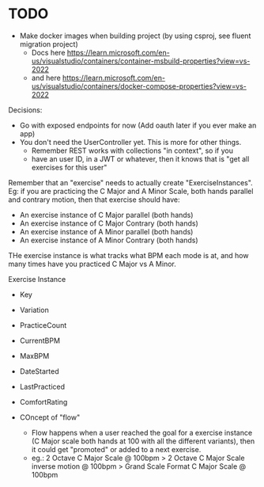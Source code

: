 # TODO

- Make docker images when building project (by using csproj, see fluent migration project)
  - Docs here https://learn.microsoft.com/en-us/visualstudio/containers/container-msbuild-properties?view=vs-2022
  - and here https://learn.microsoft.com/en-us/visualstudio/containers/docker-compose-properties?view=vs-2022

Decisions:
- Go with exposed endpoints for now (Add oauth later if you ever make an app)
- You don't need the UserController yet. This is more for other things. 
  - Remember REST works with collections "in context", so if you 
  - have an user ID, in a JWT or whatever, then it knows that is "get all exercises for this user"

Remember that an "exercise" needs to actually create "ExerciseInstances".
Eg: if you are practicing the C Major and A Minor Scale, both hands parallel and contrary motion, then that exercise should have:
- An exercise instance of C Major parallel (both hands)
- An exercise instance of C Major Contrary (both hands)
- An exercise instance of A Minor parallel (both hands)
- An exercise instance of A Minor Contrary (both hands)

THe exercise instance is what tracks what BPM each mode is at, and how many times have you practiced C Major vs A Minor.

Exercise Instance
- Key
- Variation
- PracticeCount
- CurrentBPM
- MaxBPM
- DateStarted
- LastPracticed
- ComfortRating


- COncept of "flow"
  - Flow happens when a user reached the goal for a exercise instance (C Major scale both hands at 100 with all the different variants), then it could get "promoted" or added to a next exercise.
  - eg.: 2 Octave C Major Scale @ 100bpm > 2 Octave C Major Scale inverse motion @ 100bpm > Grand Scale Format C Major Scale @ 100bpm
